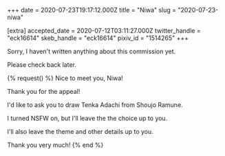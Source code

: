+++
date = 2020-07-23T19:17:12.000Z
title = "Niwa"
slug = "2020-07-23-niwa"

[extra]
accepted_date = 2020-07-12T03:11:27.000Z
twitter_handle = "eck16614"
skeb_handle = "eck16614"
pixiv_id = "1514265"
+++

Sorry, I haven't written anything about this commission yet.

Please check back later.

{% request() %}
Nice to meet you, Niwa!

Thank you for the appeal!

I'd like to ask you to draw Tenka Adachi from Shoujo Ramune.

I turned NSFW on, but I'll leave the the choice up to you.

I'll also leave the theme and other details up to you.

Thank you very much!
{% end %}